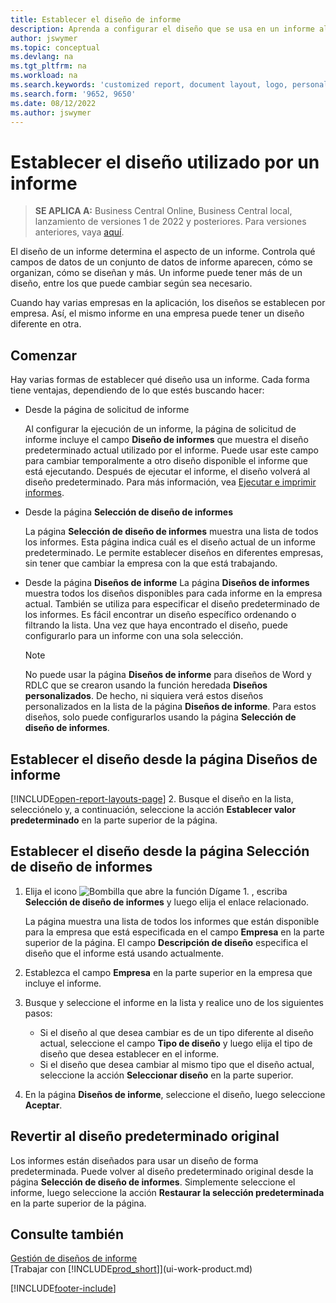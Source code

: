 ```yaml
---
title: Establecer el diseño de informe
description: Aprenda a configurar el diseño que se usa en un informe al obtener una vista previa e imprimir.
author: jswymer
ms.topic: conceptual
ms.devlang: na
ms.tgt_pltfrm: na
ms.workload: na
ms.search.keywords: 'customized report, document layout, logo, personalize'
ms.search.form: '9652, 9650'
ms.date: 08/12/2022
ms.author: jswymer
---
```

# <a name="setting-the-layout-used-by-a-report"></a>Establecer el diseño utilizado por un informe

> **SE APLICA A:** Business Central Online, Business Central local, lanzamiento de versiones 1 de 2022 y posteriores. Para versiones anteriores, vaya [aquí](ui-how-change-layout-currently-used-report.md).

El diseño de un informe determina el aspecto de un informe. Controla qué campos de datos de un conjunto de datos de informe aparecen, cómo se organizan, cómo se diseñan y más. Un informe puede tener más de un diseño, entre los que puede cambiar según sea necesario.

Cuando hay varias empresas en la aplicación, los diseños se establecen por empresa. Así, el mismo informe en una empresa puede tener un diseño diferente en otra.

## <a name="get-started"></a>Comenzar

Hay varias formas de establecer qué diseño usa un informe. Cada forma tiene ventajas, dependiendo de lo que estés buscando hacer: 

- Desde la página de solicitud de informe

  Al configurar la ejecución de un informe, la página de solicitud de informe incluye el campo **Diseño de informes** que muestra el diseño predeterminado actual utilizado por el informe. Puede usar este campo para cambiar temporalmente a otro diseño disponible el informe que está ejecutando. Después de ejecutar el informe, el diseño volverá al diseño predeterminado. Para más información, vea [Ejecutar e imprimir informes](ui-work-report.md#switching-the-report-layout).

- Desde la página **Selección de diseño de informes**

  La página **Selección de diseño de informes** muestra una lista de todos los informes. Esta página indica cuál es el diseño actual de un informe predeterminado. Le permite establecer diseños en diferentes empresas, sin tener que cambiar la empresa con la que está trabajando.

- Desde la página **Diseños de informe** La página **Diseños de informes** muestra todos los diseños disponibles para cada informe en la empresa actual. También se utiliza para especificar el diseño predeterminado de los informes. Es fácil encontrar un diseño específico ordenando o filtrando la lista. Una vez que haya encontrado el diseño, puede configurarlo para un informe con una sola selección.

  > [!NOTE]
  > No puede usar la página **Diseños de informe** para diseños de Word y RDLC que se crearon usando la función heredada **Diseños personalizados**. De hecho, ni siquiera verá estos diseños personalizados en la lista de la página **Diseños de informe**. Para estos diseños, solo puede configurarlos usando la página **Selección de diseño de informes**.

## <a name="set-the-layout-from-the-report-layouts-page"></a>Establecer el diseño desde la página Diseños de informe

[!INCLUDE[open-report-layouts-page](includes/open-report-layouts-page.md)]
2. Busque el diseño en la lista, selecciónelo y, a continuación, seleccione la acción **Establecer valor predeterminado** en la parte superior de la página.

## <a name="set-the-layout-from-report-layout-selection-page"></a>Establecer el diseño desde la página Selección de diseño de informes

1. Elija el icono ![Bombilla que abre la función Dígame 1.](media/ui-search/search_small.png "Dígame qué desea hacer") , escriba **Selección de diseño de informes** y luego elija el enlace relacionado.
  
   La página muestra una lista de todos los informes que están disponible para la empresa que está especificada en el campo **Empresa** en la parte superior de la página. El campo **Descripción de diseño** especifica el diseño que el informe está usando actualmente.
2. Establezca el campo **Empresa** en la parte superior en la empresa que incluye el informe.
3. Busque y seleccione el informe en la lista y realice uno de los siguientes pasos:

   - Si el diseño al que desea cambiar es de un tipo diferente al diseño actual, seleccione el campo **Tipo de diseño** y luego elija el tipo de diseño que desea establecer en el informe. 
   - Si el diseño que desea cambiar al mismo tipo que el diseño actual, seleccione la acción **Seleccionar diseño** en la parte superior.

4. En la página **Diseños de informe**, seleccione el diseño, luego seleccione **Aceptar**.

## <a name="revert-to-the-original-default-layout"></a>Revertir al diseño predeterminado original

Los informes están diseñados para usar un diseño de forma predeterminada. Puede volver al diseño predeterminado original desde la página **Selección de diseño de informes**. Simplemente seleccione el informe, luego seleccione la acción **Restaurar la selección predeterminada** en la parte superior de la página.

## <a name="see-also"></a>Consulte también

[Gestión de diseños de informe](ui-manage-report-layouts.md)  
[Trabajar con [!INCLUDE[prod_short](includes/prod_short.md)]](ui-work-product.md)

[!INCLUDE[footer-include](includes/footer-banner.md)]
